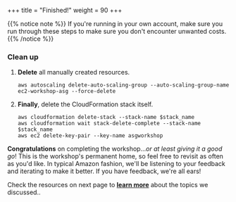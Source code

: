 +++
title = "Finished!"
weight = 90
+++

{{% notice note %}}
If you're running in your own account, make sure you run through these steps to make sure you don't encounter unwanted costs.
{{% /notice %}}

### Clean up

1. **Delete** all manually created resources.

	```
	aws autoscaling delete-auto-scaling-group --auto-scaling-group-name ec2-workshop-asg --force-delete
	```    

2. **Finally**, delete the CloudFormation stack itself.
	
	```
	aws cloudformation delete-stack --stack-name $stack_name
	aws cloudformation wait stack-delete-complete --stack-name $stack_name
	aws ec2 delete-key-pair --key-name asgworkshop
	```    

**Congratulations** on completing the workshop...*or at least giving it a good go*!  This is the workshop's permanent home, so feel free to revisit as often as you'd like.  In typical Amazon fashion, we'll be listening to your feedback and iterating to make it better.  If you have feedback, we're all ears!

Check the resources on next page to [**learn more**](/efficient-and-resilient-ec2-auto-scaling/100-learn-more.html) about the topics we discussed..
